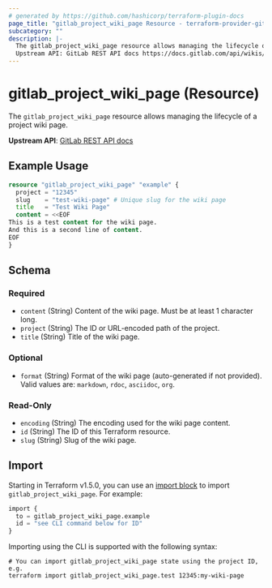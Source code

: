 ```yaml
---
# generated by https://github.com/hashicorp/terraform-plugin-docs
page_title: "gitlab_project_wiki_page Resource - terraform-provider-gitlab"
subcategory: ""
description: |-
  The gitlab_project_wiki_page resource allows managing the lifecycle of a project wiki page.
  Upstream API: GitLab REST API docs https://docs.gitlab.com/api/wikis/
---
```


# gitlab_project_wiki_page (Resource)

The `gitlab_project_wiki_page` resource allows managing the lifecycle of a project wiki page.

**Upstream API**: [GitLab REST API docs](https://docs.gitlab.com/api/wikis/)

## Example Usage

```terraform
resource "gitlab_project_wiki_page" "example" {
  project = "12345"
  slug    = "test-wiki-page" # Unique slug for the wiki page
  title   = "Test Wiki Page"
  content = <<EOF
This is a test content for the wiki page.
And this is a second line of content.
EOF
}
```

<!-- schema generated by tfplugindocs -->
## Schema

### Required

- `content` (String) Content of the wiki page. Must be at least 1 character long.
- `project` (String) The ID or URL-encoded path of the project.
- `title` (String) Title of the wiki page.

### Optional

- `format` (String) Format of the wiki page (auto-generated if not provided). Valid values are: `markdown`, `rdoc`, `asciidoc`, `org`.

### Read-Only

- `encoding` (String) The encoding used for the wiki page content.
- `id` (String) The ID of this Terraform resource.
- `slug` (String) Slug of the wiki page.

## Import

Starting in Terraform v1.5.0, you can use an [import block](https://developer.hashicorp.com/terraform/language/import) to import `gitlab_project_wiki_page`. For example:

```terraform
import {
  to = gitlab_project_wiki_page.example
  id = "see CLI command below for ID"
}
```

Importing using the CLI is supported with the following syntax:

```shell
# You can import gitlab_project_wiki_page state using the project ID, e.g.
terraform import gitlab_project_wiki_page.test 12345:my-wiki-page
```
